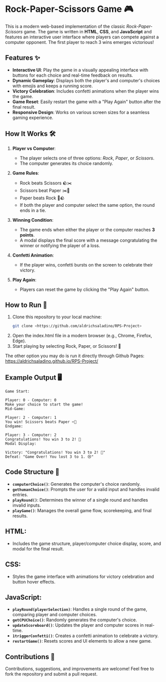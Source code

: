 # Rock-Paper-Scissors Game 🎮

This is a modern web-based implementation of the classic *Rock-Paper-Scissors* game. The game is written in **HTML**, **CSS**, and **JavaScript** and features an interactive user interface where players can compete against a computer opponent. The first player to reach 3 wins emerges victorious!

## Features ✨
- **Interactive UI**: Play the game in a visually appealing interface with buttons for each choice and real-time feedback on results.
- **Dynamic Gameplay**: Displays both the player's and computer's choices with emojis and keeps a running score.
- **Victory Celebration**: Includes confetti animations when the player wins the game.
- **Game Reset**: Easily restart the game with a "Play Again" button after the final result.
- **Responsive Design**: Works on various screen sizes for a seamless gaming experience.

## How It Works 🛠️
1. **Player vs Computer**:  
   - The player selects one of three options: *Rock*, *Paper*, or *Scissors*.
   - The computer generates its choice randomly.
   
2. **Game Rules**:  
   - Rock beats Scissors 🪨✂️
   - Scissors beat Paper ✂️📄
   - Paper beats Rock 📄🪨
   - If both the player and computer select the same option, the round ends in a tie.

3. **Winning Condition**:  
   - The game ends when either the player or the computer reaches **3 points**.
   - A modal displays the final score with a message congratulating the winner or notifying the player of a loss.

4. **Confetti Animation**:  
   - If the player wins, confetti bursts on the screen to celebrate their victory.

5. **Play Again**:  
   - Players can reset the game by clicking the "Play Again" button.

## How to Run 🚀
1. Clone this repository to your local machine:
   ```bash
   git clone <https://github.com/aldrichsaladino/RPS-Project>
2. Open the index.html file in a modern browser (e.g., Chrome, Firefox, Edge).
3. Start playing by selecting Rock, Paper, or Scissors! 🎉

The other option you may do is run it directly through Github Pages: https://aldrichsaladino.github.io/RPS-Project/
## Example Output 🖥️
```
Game Start:

Player: 0 - Computer: 0
Make your choice to start the game!
Mid-Game:

Player: 2 - Computer: 1
You win! Scissors beats Paper ✂️📄
Endgame:

Player: 3 - Computer: 2
Congratulations! You win 3 to 2! 🎉
Modal Display:

Victory: "Congratulations! You win 3 to 2! 🎉"
Defeat: "Game Over! You lost 3 to 1. 😢"
```

## Code Structure 📂
- **`computerChoice()`**: Generates the computer's choice randomly.
- **`gethumanChoice()`**: Prompts the user for a valid input and handles invalid entries.
- **`playRound()`**: Determines the winner of a single round and handles invalid inputs.
- **`playGame()`**: Manages the overall game flow, scorekeeping, and final results.

## HTML:
- Includes the game structure, player/computer choice display, score, and modal for the final result.

## CSS:
- Styles the game interface with animations for victory celebration and button hover effects.

## JavaScript:
- **`playRound(playerSelection)`**: Handles a single round of the game, comparing player and computer choices.
- **`getCPUChoice()`**: Randomly generates the computer's choice.
- **`updateScoreboard()`**: Updates the player and computer scores in real-time.
- **`1triggerConfetti()`**: Creates a confetti animation to celebrate a victory.
- **`restartGame()`**: Resets scores and UI elements to allow a new game.

## Contributions 🤝
Contributions, suggestions, and improvements are welcome! Feel free to fork the repository and submit a pull request.
